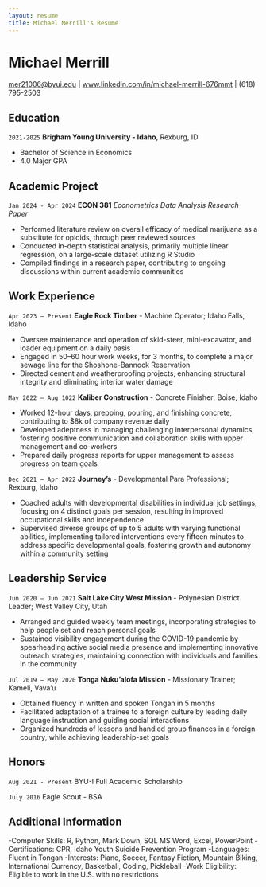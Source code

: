 ```yaml
---
layout: resume
title: Michael Merrill's Resume
---
```

# Michael Merrill
mer21006@byui.edu | www.linkedin.com/in/michael-merrill-676mmt | (618) 795-2503 

<!--
<div id="webaddress">
<a href="datascience@byui.edu">datascience@byui.edu</a>
| <a href="https://byuidatascience.github.io/development.html">Data Science Program</a>
</div> -->

<!-- https://www.monique.tech/the-art-of-markdown -->


## Education

`2021-2025`
__Brigham Young University - Idaho__, Rexburg, ID
- Bachelor of Science in Economics
- 4.0 Major GPA

  
## Academic Project

`Jan 2024 - Apr 2024`
__ECON 381__ _Econometrics Data Analysis Research Paper_ 
-	Performed literature review on overall efficacy of medical marijuana as a substitute for opioids, through peer reviewed sources
-	Conducted in-depth statistical analysis, primarily multiple linear regression, on a large-scale dataset utilizing R Studio
-	Compiled findings in a research paper, contributing to ongoing discussions within current academic communities


## Work Experience


`Apr 2023 – Present`
__Eagle Rock Timber__ -  Machine Operator; Idaho Falls, Idaho

-	Oversee maintenance and operation of skid-steer, mini-excavator, and loader equipment on a daily basis
-	Engaged in 50–60 hour work weeks, for 3 months, to complete a major sewage line for the Shoshone-Bannock Reservation
-	Directed cement and weatherproofing projects, enhancing structural integrity and eliminating interior water damage

`May 2022 – Aug 1022`
__Kaliber Construction__ - Concrete Finisher; Boise, Idaho

-	Worked 12-hour days, prepping, pouring, and finishing concrete, contributing to $8k of company revenue daily
-	Developed adeptness in managing challenging interpersonal dynamics, fostering positive communication and collaboration skills with upper management and co-workers
-	Prepared daily progress reports for upper management to assess progress on team goals

`Dec 2021 – Apr 2022`
__Journey’s__ - Developmental Para Professional; Rexburg, Idaho
-	Coached adults with developmental disabilities in individual job settings, focusing on 4 distinct goals per session, resulting in improved occupational skills and independence
-	Supervised diverse groups of up to 5 adults with varying functional abilities, implementing tailored interventions every fifteen minutes to address specific developmental goals, fostering growth and autonomy within a community setting


## Leadership Service


`Jun 2020 – Jun 2021`
__Salt Lake City West Mission__ - Polynesian District Leader; West Valley City, Utah

-	Arranged and guided weekly team meetings, incorporating strategies to help people set and reach personal goals
-	Sustained visibility engagement during the COVID-19 pandemic by spearheading active social media presence and implementing innovative outreach strategies, maintaining connection with individuals and families in the community

`Jul 2019 – May 2020`
__Tonga Nuku’alofa Mission__ - Missionary Trainer; Kameli, Vava’u

-	Obtained fluency in written and spoken Tongan in 5 months
-	Facilitated adaptation of a trainee to a foreign culture by leading daily language instruction and guiding social interactions
-	Organized hundreds of lessons and handled group finances in a foreign country, while achieving leadership-set goals

## Honors											

`Aug 2021 - Present`
BYU-I Full Academic Scholarship

`July 2016`
Eagle Scout - BSA

## Additional Information								

-Computer Skills: R, Python, Mark Down, SQL MS Word, Excel, PowerPoint
-Certifications: CPR, Idaho Youth Suicide Prevention Program
-Languages: Fluent in Tongan
-Interests: Piano, Soccer, Fantasy Fiction, Mountain Biking, International Currency, Basketball, Coding, Pickleball
-Work Eligibility: Eligible to work in the U.S. with no restrictions 




<!-- ### Footer

Last updated: Mar 2024 -->


